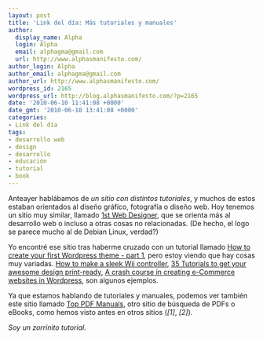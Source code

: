 ```yaml
---
layout: post
title: 'Link del día: Más tutoriales y manuales'
author:
  display_name: Alpha
  login: Alpha
  email: alphagma@gmail.com
  url: http://www.alphasmanifesto.com/
author_login: Alpha
author_email: alphagma@gmail.com
author_url: http://www.alphasmanifesto.com/
wordpress_id: 2165
wordpress_url: http://blog.alphasmanifesto.com/?p=2165
date: '2010-06-10 11:41:08 +0000'
date_gmt: '2010-06-10 13:41:08 +0000'
categories:
- Link del día
tags:
- desarrollo web
- design
- desarrollo
- educación
- tutorial
- book
---
```


Anteayer hablábamos de _un sitio con distintos tutoriales_, y muchos de estos estaban orientados al diseño gráfico, fotografía o diseño web. Hoy tenemos un sitio muy similar, llamado [1st Web Designer](http://www.1stwebdesigner.com/), que se orienta más al desarrollo web o incluso a otras cosas no relacionadas. (De hecho, el logo se parece mucho al de Debian Linux, verdad?)

Yo encontré ese sitio tras haberme cruzado con un tutorial llamado [How to create your first Wordpress theme - part 1](http://www.1stwebdesigner.com/tutorials/how-to-create-your-first-wordpress-theme-part-1/), pero estoy viendo que hay cosas muy variadas. [How to make a sleek Wii controller](http://www.1stwebdesigner.com/tutorials/how-to-create-a-sleek-wii-controller/), [35 Tutorials to get your awesome design print-ready](http://www.1stwebdesigner.com/tutorials/tutorials-design-print-ready/), [A crash course in creating e-Commerce websites in Wordpress](http://www.1stwebdesigner.com/tutorials/create-e-commerce-websites-wordpress/), son algunos ejemplos.

Ya que estamos hablando de tutoriales y manuales, podemos ver también este sitio llamado [Top PDF Manuals](http://top-pdf-manuals.com/), otro sitio de búsqueda de PDFs o eBooks, como hemos visto antes en otros sitios (_[1]_, _[2]_).

_Soy un zorrinito tutorial._
